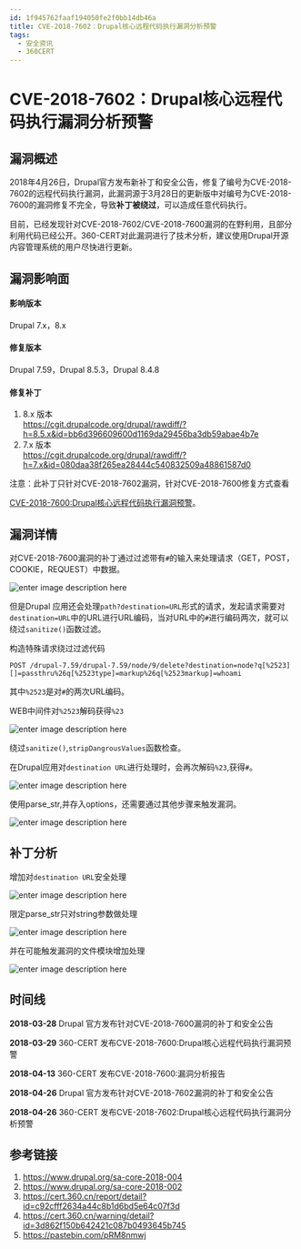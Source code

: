 ```yaml
---
id: 1f945762faaf194050fe2f0bb14db46a
title: CVE-2018-7602：Drupal核心远程代码执行漏洞分析预警
tags: 
  - 安全资讯
  - 360CERT
---
```


# CVE-2018-7602：Drupal核心远程代码执行漏洞分析预警

漏洞概述
----


2018年4月26日，Drupal官方发布新补丁和安全公告，修复了编号为CVE-2018-7602的远程代码执行漏洞，此漏洞源于3月28日的更新版中对编号为CVE-2018-7600的漏洞修复不完全，导致**补丁被绕过**，可以造成任意代码执行。


目前，已经发现针对CVE-2018-7602/CVE-2018-7600漏洞的在野利用，且部分利用代码已经公开。360-CERT对此漏洞进行了技术分析，建议使用Drupal开源内容管理系统的用户尽快进行更新。


漏洞影响面
-----


#### 影响版本


Drupal 7.x，8.x


#### 修复版本


Drupal 7.59，Drupal 8.5.3，Drupal 8.4.8


#### 修复补丁


1. 8.x 版本  
<https://cgit.drupalcode.org/drupal/rawdiff/?h=8.5.x&id=bb6d396609600d1169da29456ba3db59abae4b7e>
2. 7.x 版本  
<https://cgit.drupalcode.org/drupal/rawdiff/?h=7.x&id=080daa38f265ea28444c540832509a48861587d0>


注意：此补丁只针对CVE-2018-7602漏洞，针对CVE-2018-7600修复方式查看 


[CVE-2018-7600:Drupal核心远程代码执行漏洞预警](https://cert.360.cn/warning/detail?id=3d862f150b642421c087b0493645b745)。


漏洞详情
----


对CVE-2018-7600漏洞的补丁通过过滤带有`#`的输入来处理请求（GET，POST，COOKIE，REQUEST）中数据。


![enter image description here](https://p403.ssl.qhimgs4.com/t01aaaa777f51dcedd9.png "enter image title here")


但是Drupal 应用还会处理`path?destination=URL`形式的请求，发起请求需要对`destination=URL`中的URL进行URL编码，当对URL中的`#`进行编码两次，就可以绕过`sanitize()`函数过滤。


构造特殊请求绕过过滤代码



```
POST /drupal-7.59/drupal-7.59/node/9/delete?destination=node?q[%2523][]=passthru%26q[%2523type]=markup%26q[%2523markup]=whoami

```
其中`%2523`是对`#`的两次URL编码。


WEB中间件对`%2523`解码获得`%23`


![enter image description here](https://p403.ssl.qhimgs4.com/t01c00a7517d8971d68.png "enter image title here")


绕过`sanitize()`,`stripDangrousValues`函数检查。


在Drupal应用对`destination URL`进行处理时，会再次解码`%23`,获得`#`。


![enter image description here](https://p403.ssl.qhimgs4.com/t01f75a320627ca735a.png "enter image title here")


使用parse\_str,并存入options，还需要通过其他步骤来触发漏洞。


![enter image description here](https://p403.ssl.qhimgs4.com/t018cc99db4b6f15ffb.png "enter image title here")


补丁分析
----


增加对`destination URL`安全处理


![enter image description here](https://p403.ssl.qhimgs4.com/t01a4326b48de9ed70a.png "enter image title here")


限定parse\_str只对string参数做处理


![enter image description here](https://p403.ssl.qhimgs4.com/t01b55bf9a95d0b1327.png "enter image title here")


并在可能触发漏洞的文件模块增加处理


![enter image description here](https://p403.ssl.qhimgs4.com/t016cf30d411af7283d.png "enter image title here")


时间线
---


**2018-03-28** Drupal 官方发布针对CVE-2018-7600漏洞的补丁和安全公告


**2018-03-29** 360-CERT 发布CVE-2018-7600:Drupal核心远程代码执行漏洞预警


**2018-04-13** 360-CERT 发布CVE-2018-7600:漏洞分析报告


**2018-04-26** Drupal 官方发布针对CVE-2018-7602漏洞的补丁和安全公告


**2018-04-26** 360-CERT 发布CVE-2018-7602:Drupal核心远程代码执行漏洞分析预警


参考链接
----


1. <https://www.drupal.org/sa-core-2018-004>
2. <https://www.drupal.org/sa-core-2018-002>
3. <https://cert.360.cn/report/detail?id=c92cfff2634a44c8b1d6bd5e64c07f3d>
4. <https://cert.360.cn/warning/detail?id=3d862f150b642421c087b0493645b745>
5. <https://pastebin.com/pRM8nmwj>


